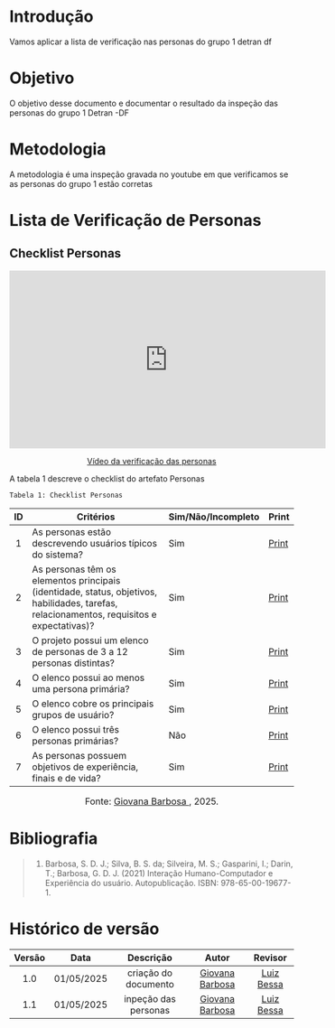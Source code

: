 # Introdução
Vamos aplicar a lista de verificação nas personas do grupo 1 detran df

# Objetivo 
O objetivo desse documento e documentar o resultado da inspeção das personas do grupo 1 Detran -DF

# Metodologia
A metodologia é uma inspeção gravada no youtube em que verificamos se as personas do grupo 1 estão corretas

# Lista de Verificação de Personas

## Checklist Personas

<p style="text-align: center"><iframe width="560" height="315" src="https://youtube.com/embed/L8tx39drq0M" title="YouTube video player" frameborder="0" allow="accelerometer; autoplay; clipboard-write; encrypted-media; gyroscope; picture-in-picture; web-share" referrerpolicy="strict-origin-when-cross-origin" allowfullscreen></iframe></p>
<p style="text-align: center"><a href="https://youtu.be/L8tx39drq0M" target="blanket">Vídeo da verificação das personas</a></p>


A tabela 1 descreve o checklist do artefato Personas

    Tabela 1: Checklist Personas

|ID| Critérios                             | Sim/Não/Incompleto        | Print
| :----: | --------- | ---------- | ---------- | 
|  1   |        As personas estão descrevendo usuários típicos do sistema?                                         |     Sim     | [Print](https://drive.google.com/file/d/1u1g_9q9jbYM1tBlK4-8Bm1pHH3kAETYn/view?usp=sharing) |
|  2   | As personas têm os elementos principais (identidade, status, objetivos, habilidades, tarefas, relacionamentos, requisitos e expectativas)? |     Sim      | [Print](https://drive.google.com/file/d/1u1g_9q9jbYM1tBlK4-8Bm1pHH3kAETYn/view?usp=sharing) |
|  3   |                                    O projeto possui um elenco de personas de 3 a 12 personas distintas?                                    |     Sim       |  [Print](https://drive.google.com/file/d/1u1g_9q9jbYM1tBlK4-8Bm1pHH3kAETYn/view?usp=sharing) |
|  4   |                                               O elenco possui ao menos uma persona primária?                                               |      Sim    | [Print](https://drive.google.com/file/d/1u1g_9q9jbYM1tBlK4-8Bm1pHH3kAETYn/view?usp=sharing)|
|  5   |                                              O elenco cobre os principais grupos de usuário?                                               |     Sim       |[Print](https://drive.google.com/file/d/1u1g_9q9jbYM1tBlK4-8Bm1pHH3kAETYn/view?usp=sharing) |
|  6   |   O elenco possui três personas primárias?      |     Não     |[Print](https://drive.google.com/file/d/1u1g_9q9jbYM1tBlK4-8Bm1pHH3kAETYn/view?usp=sharing) |
|  7   |  As personas possuem objetivos de experiência, finais e de vida?      |     Sim      | [Print](https://drive.google.com/file/d/1u1g_9q9jbYM1tBlK4-8Bm1pHH3kAETYn/view?usp=sharing) |

<font size="3"><p style="text-align: center">Fonte: [Giovana Barbosa ](https://github.com/gio221), 2025.</p></font>

# Bibliografia
> 1. Barbosa, S. D. J.; Silva, B. S. da; Silveira, M. S.; Gasparini, I.; Darin, T.; Barbosa, G. D. J. (2021) Interação Humano-Computador e Experiência do usuário. Autopublicação. ISBN: 978-65-00-19677-1.

# Histórico de versão

| Versão |    Data    |       Descrição        |                     Autor                      |                  Revisor                   |
| :----: | :--------: | :--------------------: | :--------------------------------------------: | :----------------------------------------: |
|  1.0   | 01/05/2025 | criação do documento | [Giovana Barbosa ](https://github.com/gio221)  | [Luiz Bessa](https://github.com/lfelipebessa) |
|  1.1   | 01/05/2025 | inpeção das personas | [Giovana Barbosa ](https://github.com/gio221)  | [Luiz Bessa](https://github.com/lfelipebessa) |